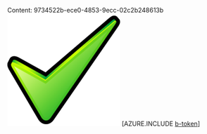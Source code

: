 Content: 9734522b-ece0-4853-9ecc-02c2b248613b![image](13c779bd-3c3b-4696-b399-c0e653b9ef94.png)
[AZURE.INCLUDE [b-token](039b9c58-2270-479d-8f18-ff554d52d0e5.md)]
